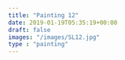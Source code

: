 ```yaml
---
title: "Painting 12"
date: 2019-01-19T05:35:19+00:00
draft: false
images: "/images/SL12.jpg"
type : "painting"
---
```

